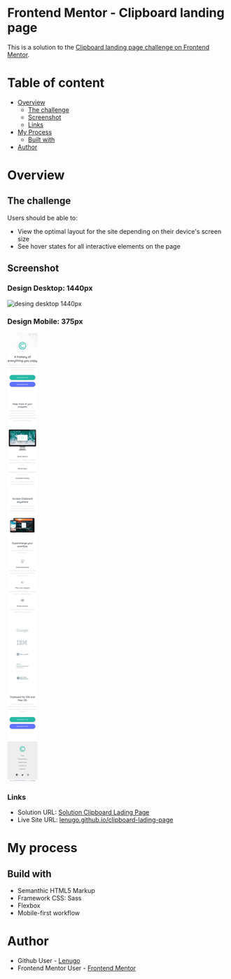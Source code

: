 # Frontend Mentor - Clipboard landing page

This is a solution to the [Clipboard landing page challenge on Frontend Mentor](https://www.frontendmentor.io/challenges/clipboard-landing-page-5cc9bccd6c4c91111378ecb9).

# Table of content

-   [Overview](#overview)
    -   [The challenge](#the-challenge)
    -   [Screenshot](#screenshot)
    -   [Links](#links)
-   [My Process](#mu-process)
    -   [Built with](#built-with)
-   [Author](#author)

# Overview

## The challenge

Users should be able to:

-   View the optimal layout for the site depending on their device's screen size
-   See hover states for all interactive elements on the page

## Screenshot

### Design Desktop: 1440px

<img 
  src="./public/images/desktop_1440px_lenugo.github.io_clipboard-lading-page.png" 
  alt="desing desktop 1440px"
/>

### Design Mobile: 375px

<img 
  src="./public/images/mobile_375px_lenugo.github.io_clipboard-lading-page.png" 
  alt="desing mobile 375px"
/>

### Links

-   Solution URL: [Solution Clipboard Lading Page](https://www.frontendmentor.io/solutions/clipboard-lading-page-solution-using-sass-cZDnf8_U0)
-   Live Site URL: [lenugo.github.io/clipboard-lading-page](https://lenugo.github.io/clipboard-lading-page/)

# My process

## Build with

-   Semanthic HTML5 Markup
-   Framework CSS: Sass
-   Flexbox
-   Mobile-first workflow

# Author

-   Github User - [Lenugo](https://www.github.com/Lenugo)
-   Frontend Mentor User - [Frontend Mentor](https://www.frontendmentor.io/profile/L24N97)
